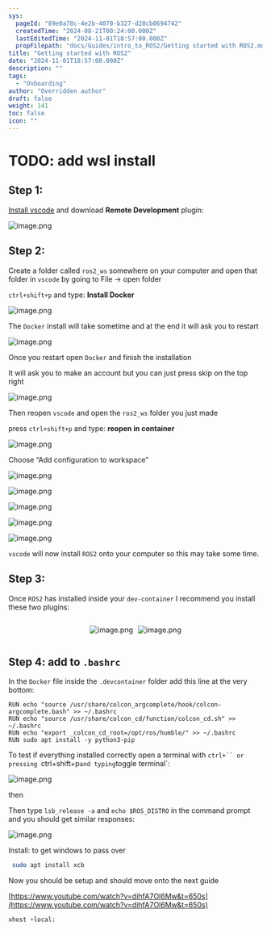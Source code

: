 ```yaml
---
sys:
  pageId: "89e0a78c-4e2b-4070-b327-d28cb0694742"
  createdTime: "2024-08-21T00:24:00.000Z"
  lastEditedTime: "2024-11-01T18:57:00.000Z"
  propFilepath: "docs/Guides/intro_to_ROS2/Getting started with ROS2.md"
title: "Getting started with ROS2"
date: "2024-11-01T18:57:00.000Z"
description: ""
tags:
  - "Onboarding"
author: "Overridden author"
draft: false
weight: 141
toc: false
icon: ""
---
```


# TODO: add wsl install

## Step 1:

[Install vscode](https://code.visualstudio.com/download) and download **Remote Development** plugin:

![image.png](https://prod-files-secure.s3.us-west-2.amazonaws.com/d518164a-d88e-44d1-a4ee-3adb3bd8bce0/efb52993-1881-4a40-b95e-6f020334f022/image.png?X-Amz-Algorithm=AWS4-HMAC-SHA256&X-Amz-Content-Sha256=UNSIGNED-PAYLOAD&X-Amz-Credential=ASIAZI2LB4665PLF3LM3%2F20250420%2Fus-west-2%2Fs3%2Faws4_request&X-Amz-Date=20250420T033046Z&X-Amz-Expires=3600&X-Amz-Security-Token=IQoJb3JpZ2luX2VjEBEaCXVzLXdlc3QtMiJHMEUCIQDPQXBvYFvKfuY%2BPSHISOTSBxo4VlLkFYvR9v%2Bc4WPOjgIgQK13damnBhHnF9%2BClPooC0EW27a7aSPhbU%2BVMjITYOgqiAQImv%2F%2F%2F%2F%2F%2F%2F%2F%2F%2FARAAGgw2Mzc0MjMxODM4MDUiDFFg6%2B5DwA1xdbIvaCrcA6xJhm4uw4%2FqgyE5nPORJS5TKWcz3YRGqYRfnlxK4GE0KGojE60d5wCKkC%2FngJwOEyimptKwmlBQ0PkeXCVUNRgwdqNgs4b7N7VilQ4LpMacmDvkgB2Zim6X89sQ8RHYOPMIa%2BV%2BgHc0eDtGUNFnM0F%2Ff2V%2BfmhLt4EKZvtzfbfCj6eEL%2BO7VbIQb1b8lZrmr76Ct1MUEZy8keq84AW5Ar6pACJzUekMpB9kqVDOtR3UCNLueHPgPLOl8S1e918jHLt9S90ae1jvR8f%2F8hJDcAokEHdYZb85kLNwadR9qrR8phO25GzjJnUiVsW9nDWA4e5F2%2F614pEDhXqtkkEX8V5ozfNCx6oU%2Bx80LtPDCbkIkOySL%2Blv1VerQ7RwoQwU3HpHObmoACTHF%2Fm60T%2FrkjMloINE4hbvrJCAmrOpLPpIaV339pOJveo6qJgWb7yh%2BkmZh9M73zYL3v6lhTOfeKM5m1tQM7bKbK4%2Bf2%2F0LIrZH9XduyVSA6vYYQbrXRGy%2Ft5BZpk2VtQQOIZuZxQwA5qLhhZs5Q04vUR2HwHRVr6cJzqvMzZPmSBYz8ZV1Bt62%2FWRTnVyTvqCMCX5EE6PCMAtQWri3p4wMPzwK8wCZotSMxecG02gcmSbzsoVMIuCkcAGOqUBwDbbDle2zg8htYDgOEAdOYSB5xo6vBwwzAAvgg5Nj7jljAg0KEipgOcRfVGQ0%2BWZHGgkZEf7JpKJeIu6bfskrRhtMS9CsB%2FBXD0%2FihN%2FUN1zJsGW8NTqYMp%2BWeGQ2ea4JpcYPOUeVLf%2BW%2BEKf6B3BNTi%2BxWNIOkpJCtf%2FqIAVoqf4z%2B39GnJiaYyB0YEETy79bpc85ax13VVGfndMwAUxqZ1Nq6A&X-Amz-Signature=3ee26be507172f7d0b0251f0d8f12568c0dc88858404078ae662a3d94117daf4&X-Amz-SignedHeaders=host&x-id=GetObject)

## Step 2:

Create a folder called `ros2_ws` somewhere on your computer and open that folder in `vscode` by going to File → open folder 

`ctrl+shift+p` and type: **Install Docker**

![image.png](https://prod-files-secure.s3.us-west-2.amazonaws.com/d518164a-d88e-44d1-a4ee-3adb3bd8bce0/2269dc0e-1cd5-47ff-bceb-c04ad9b2eab0/image.png?X-Amz-Algorithm=AWS4-HMAC-SHA256&X-Amz-Content-Sha256=UNSIGNED-PAYLOAD&X-Amz-Credential=ASIAZI2LB4665PLF3LM3%2F20250420%2Fus-west-2%2Fs3%2Faws4_request&X-Amz-Date=20250420T033046Z&X-Amz-Expires=3600&X-Amz-Security-Token=IQoJb3JpZ2luX2VjEBEaCXVzLXdlc3QtMiJHMEUCIQDPQXBvYFvKfuY%2BPSHISOTSBxo4VlLkFYvR9v%2Bc4WPOjgIgQK13damnBhHnF9%2BClPooC0EW27a7aSPhbU%2BVMjITYOgqiAQImv%2F%2F%2F%2F%2F%2F%2F%2F%2F%2FARAAGgw2Mzc0MjMxODM4MDUiDFFg6%2B5DwA1xdbIvaCrcA6xJhm4uw4%2FqgyE5nPORJS5TKWcz3YRGqYRfnlxK4GE0KGojE60d5wCKkC%2FngJwOEyimptKwmlBQ0PkeXCVUNRgwdqNgs4b7N7VilQ4LpMacmDvkgB2Zim6X89sQ8RHYOPMIa%2BV%2BgHc0eDtGUNFnM0F%2Ff2V%2BfmhLt4EKZvtzfbfCj6eEL%2BO7VbIQb1b8lZrmr76Ct1MUEZy8keq84AW5Ar6pACJzUekMpB9kqVDOtR3UCNLueHPgPLOl8S1e918jHLt9S90ae1jvR8f%2F8hJDcAokEHdYZb85kLNwadR9qrR8phO25GzjJnUiVsW9nDWA4e5F2%2F614pEDhXqtkkEX8V5ozfNCx6oU%2Bx80LtPDCbkIkOySL%2Blv1VerQ7RwoQwU3HpHObmoACTHF%2Fm60T%2FrkjMloINE4hbvrJCAmrOpLPpIaV339pOJveo6qJgWb7yh%2BkmZh9M73zYL3v6lhTOfeKM5m1tQM7bKbK4%2Bf2%2F0LIrZH9XduyVSA6vYYQbrXRGy%2Ft5BZpk2VtQQOIZuZxQwA5qLhhZs5Q04vUR2HwHRVr6cJzqvMzZPmSBYz8ZV1Bt62%2FWRTnVyTvqCMCX5EE6PCMAtQWri3p4wMPzwK8wCZotSMxecG02gcmSbzsoVMIuCkcAGOqUBwDbbDle2zg8htYDgOEAdOYSB5xo6vBwwzAAvgg5Nj7jljAg0KEipgOcRfVGQ0%2BWZHGgkZEf7JpKJeIu6bfskrRhtMS9CsB%2FBXD0%2FihN%2FUN1zJsGW8NTqYMp%2BWeGQ2ea4JpcYPOUeVLf%2BW%2BEKf6B3BNTi%2BxWNIOkpJCtf%2FqIAVoqf4z%2B39GnJiaYyB0YEETy79bpc85ax13VVGfndMwAUxqZ1Nq6A&X-Amz-Signature=d159ea7ca09a4b8f5a044ba6cb860ed15d90aee582cdbe23f0f25c6de147ad92&X-Amz-SignedHeaders=host&x-id=GetObject)

The `Docker` install will take sometime and at the end it will ask you to restart

![image.png](https://prod-files-secure.s3.us-west-2.amazonaws.com/d518164a-d88e-44d1-a4ee-3adb3bd8bce0/ed233f78-be33-4b1f-b89c-9c346c0e961e/image.png?X-Amz-Algorithm=AWS4-HMAC-SHA256&X-Amz-Content-Sha256=UNSIGNED-PAYLOAD&X-Amz-Credential=ASIAZI2LB4665PLF3LM3%2F20250420%2Fus-west-2%2Fs3%2Faws4_request&X-Amz-Date=20250420T033046Z&X-Amz-Expires=3600&X-Amz-Security-Token=IQoJb3JpZ2luX2VjEBEaCXVzLXdlc3QtMiJHMEUCIQDPQXBvYFvKfuY%2BPSHISOTSBxo4VlLkFYvR9v%2Bc4WPOjgIgQK13damnBhHnF9%2BClPooC0EW27a7aSPhbU%2BVMjITYOgqiAQImv%2F%2F%2F%2F%2F%2F%2F%2F%2F%2FARAAGgw2Mzc0MjMxODM4MDUiDFFg6%2B5DwA1xdbIvaCrcA6xJhm4uw4%2FqgyE5nPORJS5TKWcz3YRGqYRfnlxK4GE0KGojE60d5wCKkC%2FngJwOEyimptKwmlBQ0PkeXCVUNRgwdqNgs4b7N7VilQ4LpMacmDvkgB2Zim6X89sQ8RHYOPMIa%2BV%2BgHc0eDtGUNFnM0F%2Ff2V%2BfmhLt4EKZvtzfbfCj6eEL%2BO7VbIQb1b8lZrmr76Ct1MUEZy8keq84AW5Ar6pACJzUekMpB9kqVDOtR3UCNLueHPgPLOl8S1e918jHLt9S90ae1jvR8f%2F8hJDcAokEHdYZb85kLNwadR9qrR8phO25GzjJnUiVsW9nDWA4e5F2%2F614pEDhXqtkkEX8V5ozfNCx6oU%2Bx80LtPDCbkIkOySL%2Blv1VerQ7RwoQwU3HpHObmoACTHF%2Fm60T%2FrkjMloINE4hbvrJCAmrOpLPpIaV339pOJveo6qJgWb7yh%2BkmZh9M73zYL3v6lhTOfeKM5m1tQM7bKbK4%2Bf2%2F0LIrZH9XduyVSA6vYYQbrXRGy%2Ft5BZpk2VtQQOIZuZxQwA5qLhhZs5Q04vUR2HwHRVr6cJzqvMzZPmSBYz8ZV1Bt62%2FWRTnVyTvqCMCX5EE6PCMAtQWri3p4wMPzwK8wCZotSMxecG02gcmSbzsoVMIuCkcAGOqUBwDbbDle2zg8htYDgOEAdOYSB5xo6vBwwzAAvgg5Nj7jljAg0KEipgOcRfVGQ0%2BWZHGgkZEf7JpKJeIu6bfskrRhtMS9CsB%2FBXD0%2FihN%2FUN1zJsGW8NTqYMp%2BWeGQ2ea4JpcYPOUeVLf%2BW%2BEKf6B3BNTi%2BxWNIOkpJCtf%2FqIAVoqf4z%2B39GnJiaYyB0YEETy79bpc85ax13VVGfndMwAUxqZ1Nq6A&X-Amz-Signature=47c4569631d06b5566e10d06a04818679c9954555806faf3ba252e75cb80e3e4&X-Amz-SignedHeaders=host&x-id=GetObject)

Once you restart open `Docker` and finish the installation

It will ask you to make an account but you can just press skip on the top right

![image.png](https://prod-files-secure.s3.us-west-2.amazonaws.com/d518164a-d88e-44d1-a4ee-3adb3bd8bce0/21010ad9-1659-4fd9-9f59-9932a09b2a3d/image.png?X-Amz-Algorithm=AWS4-HMAC-SHA256&X-Amz-Content-Sha256=UNSIGNED-PAYLOAD&X-Amz-Credential=ASIAZI2LB4665PLF3LM3%2F20250420%2Fus-west-2%2Fs3%2Faws4_request&X-Amz-Date=20250420T033046Z&X-Amz-Expires=3600&X-Amz-Security-Token=IQoJb3JpZ2luX2VjEBEaCXVzLXdlc3QtMiJHMEUCIQDPQXBvYFvKfuY%2BPSHISOTSBxo4VlLkFYvR9v%2Bc4WPOjgIgQK13damnBhHnF9%2BClPooC0EW27a7aSPhbU%2BVMjITYOgqiAQImv%2F%2F%2F%2F%2F%2F%2F%2F%2F%2FARAAGgw2Mzc0MjMxODM4MDUiDFFg6%2B5DwA1xdbIvaCrcA6xJhm4uw4%2FqgyE5nPORJS5TKWcz3YRGqYRfnlxK4GE0KGojE60d5wCKkC%2FngJwOEyimptKwmlBQ0PkeXCVUNRgwdqNgs4b7N7VilQ4LpMacmDvkgB2Zim6X89sQ8RHYOPMIa%2BV%2BgHc0eDtGUNFnM0F%2Ff2V%2BfmhLt4EKZvtzfbfCj6eEL%2BO7VbIQb1b8lZrmr76Ct1MUEZy8keq84AW5Ar6pACJzUekMpB9kqVDOtR3UCNLueHPgPLOl8S1e918jHLt9S90ae1jvR8f%2F8hJDcAokEHdYZb85kLNwadR9qrR8phO25GzjJnUiVsW9nDWA4e5F2%2F614pEDhXqtkkEX8V5ozfNCx6oU%2Bx80LtPDCbkIkOySL%2Blv1VerQ7RwoQwU3HpHObmoACTHF%2Fm60T%2FrkjMloINE4hbvrJCAmrOpLPpIaV339pOJveo6qJgWb7yh%2BkmZh9M73zYL3v6lhTOfeKM5m1tQM7bKbK4%2Bf2%2F0LIrZH9XduyVSA6vYYQbrXRGy%2Ft5BZpk2VtQQOIZuZxQwA5qLhhZs5Q04vUR2HwHRVr6cJzqvMzZPmSBYz8ZV1Bt62%2FWRTnVyTvqCMCX5EE6PCMAtQWri3p4wMPzwK8wCZotSMxecG02gcmSbzsoVMIuCkcAGOqUBwDbbDle2zg8htYDgOEAdOYSB5xo6vBwwzAAvgg5Nj7jljAg0KEipgOcRfVGQ0%2BWZHGgkZEf7JpKJeIu6bfskrRhtMS9CsB%2FBXD0%2FihN%2FUN1zJsGW8NTqYMp%2BWeGQ2ea4JpcYPOUeVLf%2BW%2BEKf6B3BNTi%2BxWNIOkpJCtf%2FqIAVoqf4z%2B39GnJiaYyB0YEETy79bpc85ax13VVGfndMwAUxqZ1Nq6A&X-Amz-Signature=518cb13ef31d668a1f18c85febc32f20de9c1f4ef70fcd0e1d96330bb7bd7b3a&X-Amz-SignedHeaders=host&x-id=GetObject)

Then reopen `vscode` and open the `ros2_ws` folder you just made

press `ctrl+shift+p` and type: **reopen in container**

![image.png](https://prod-files-secure.s3.us-west-2.amazonaws.com/d518164a-d88e-44d1-a4ee-3adb3bd8bce0/4e93b8c2-41ad-488c-8095-c74205196118/image.png?X-Amz-Algorithm=AWS4-HMAC-SHA256&X-Amz-Content-Sha256=UNSIGNED-PAYLOAD&X-Amz-Credential=ASIAZI2LB4665PLF3LM3%2F20250420%2Fus-west-2%2Fs3%2Faws4_request&X-Amz-Date=20250420T033046Z&X-Amz-Expires=3600&X-Amz-Security-Token=IQoJb3JpZ2luX2VjEBEaCXVzLXdlc3QtMiJHMEUCIQDPQXBvYFvKfuY%2BPSHISOTSBxo4VlLkFYvR9v%2Bc4WPOjgIgQK13damnBhHnF9%2BClPooC0EW27a7aSPhbU%2BVMjITYOgqiAQImv%2F%2F%2F%2F%2F%2F%2F%2F%2F%2FARAAGgw2Mzc0MjMxODM4MDUiDFFg6%2B5DwA1xdbIvaCrcA6xJhm4uw4%2FqgyE5nPORJS5TKWcz3YRGqYRfnlxK4GE0KGojE60d5wCKkC%2FngJwOEyimptKwmlBQ0PkeXCVUNRgwdqNgs4b7N7VilQ4LpMacmDvkgB2Zim6X89sQ8RHYOPMIa%2BV%2BgHc0eDtGUNFnM0F%2Ff2V%2BfmhLt4EKZvtzfbfCj6eEL%2BO7VbIQb1b8lZrmr76Ct1MUEZy8keq84AW5Ar6pACJzUekMpB9kqVDOtR3UCNLueHPgPLOl8S1e918jHLt9S90ae1jvR8f%2F8hJDcAokEHdYZb85kLNwadR9qrR8phO25GzjJnUiVsW9nDWA4e5F2%2F614pEDhXqtkkEX8V5ozfNCx6oU%2Bx80LtPDCbkIkOySL%2Blv1VerQ7RwoQwU3HpHObmoACTHF%2Fm60T%2FrkjMloINE4hbvrJCAmrOpLPpIaV339pOJveo6qJgWb7yh%2BkmZh9M73zYL3v6lhTOfeKM5m1tQM7bKbK4%2Bf2%2F0LIrZH9XduyVSA6vYYQbrXRGy%2Ft5BZpk2VtQQOIZuZxQwA5qLhhZs5Q04vUR2HwHRVr6cJzqvMzZPmSBYz8ZV1Bt62%2FWRTnVyTvqCMCX5EE6PCMAtQWri3p4wMPzwK8wCZotSMxecG02gcmSbzsoVMIuCkcAGOqUBwDbbDle2zg8htYDgOEAdOYSB5xo6vBwwzAAvgg5Nj7jljAg0KEipgOcRfVGQ0%2BWZHGgkZEf7JpKJeIu6bfskrRhtMS9CsB%2FBXD0%2FihN%2FUN1zJsGW8NTqYMp%2BWeGQ2ea4JpcYPOUeVLf%2BW%2BEKf6B3BNTi%2BxWNIOkpJCtf%2FqIAVoqf4z%2B39GnJiaYyB0YEETy79bpc85ax13VVGfndMwAUxqZ1Nq6A&X-Amz-Signature=e183a0ffe8e6190ceaa744e6a8b0d785d084405cd4f43f161a986218669ddb49&X-Amz-SignedHeaders=host&x-id=GetObject)

Choose “Add configuration to workspace”

![image.png](https://prod-files-secure.s3.us-west-2.amazonaws.com/d518164a-d88e-44d1-a4ee-3adb3bd8bce0/9560b282-5060-4989-ba37-97e7b2c22476/image.png?X-Amz-Algorithm=AWS4-HMAC-SHA256&X-Amz-Content-Sha256=UNSIGNED-PAYLOAD&X-Amz-Credential=ASIAZI2LB4665PLF3LM3%2F20250420%2Fus-west-2%2Fs3%2Faws4_request&X-Amz-Date=20250420T033046Z&X-Amz-Expires=3600&X-Amz-Security-Token=IQoJb3JpZ2luX2VjEBEaCXVzLXdlc3QtMiJHMEUCIQDPQXBvYFvKfuY%2BPSHISOTSBxo4VlLkFYvR9v%2Bc4WPOjgIgQK13damnBhHnF9%2BClPooC0EW27a7aSPhbU%2BVMjITYOgqiAQImv%2F%2F%2F%2F%2F%2F%2F%2F%2F%2FARAAGgw2Mzc0MjMxODM4MDUiDFFg6%2B5DwA1xdbIvaCrcA6xJhm4uw4%2FqgyE5nPORJS5TKWcz3YRGqYRfnlxK4GE0KGojE60d5wCKkC%2FngJwOEyimptKwmlBQ0PkeXCVUNRgwdqNgs4b7N7VilQ4LpMacmDvkgB2Zim6X89sQ8RHYOPMIa%2BV%2BgHc0eDtGUNFnM0F%2Ff2V%2BfmhLt4EKZvtzfbfCj6eEL%2BO7VbIQb1b8lZrmr76Ct1MUEZy8keq84AW5Ar6pACJzUekMpB9kqVDOtR3UCNLueHPgPLOl8S1e918jHLt9S90ae1jvR8f%2F8hJDcAokEHdYZb85kLNwadR9qrR8phO25GzjJnUiVsW9nDWA4e5F2%2F614pEDhXqtkkEX8V5ozfNCx6oU%2Bx80LtPDCbkIkOySL%2Blv1VerQ7RwoQwU3HpHObmoACTHF%2Fm60T%2FrkjMloINE4hbvrJCAmrOpLPpIaV339pOJveo6qJgWb7yh%2BkmZh9M73zYL3v6lhTOfeKM5m1tQM7bKbK4%2Bf2%2F0LIrZH9XduyVSA6vYYQbrXRGy%2Ft5BZpk2VtQQOIZuZxQwA5qLhhZs5Q04vUR2HwHRVr6cJzqvMzZPmSBYz8ZV1Bt62%2FWRTnVyTvqCMCX5EE6PCMAtQWri3p4wMPzwK8wCZotSMxecG02gcmSbzsoVMIuCkcAGOqUBwDbbDle2zg8htYDgOEAdOYSB5xo6vBwwzAAvgg5Nj7jljAg0KEipgOcRfVGQ0%2BWZHGgkZEf7JpKJeIu6bfskrRhtMS9CsB%2FBXD0%2FihN%2FUN1zJsGW8NTqYMp%2BWeGQ2ea4JpcYPOUeVLf%2BW%2BEKf6B3BNTi%2BxWNIOkpJCtf%2FqIAVoqf4z%2B39GnJiaYyB0YEETy79bpc85ax13VVGfndMwAUxqZ1Nq6A&X-Amz-Signature=6da7a578296df66108cba32b84cba39e3d2405890585a52d6ecddc49d922a304&X-Amz-SignedHeaders=host&x-id=GetObject)

![image.png](https://prod-files-secure.s3.us-west-2.amazonaws.com/d518164a-d88e-44d1-a4ee-3adb3bd8bce0/2ee63f81-886b-48e8-a553-dc6e5eac99e4/image.png?X-Amz-Algorithm=AWS4-HMAC-SHA256&X-Amz-Content-Sha256=UNSIGNED-PAYLOAD&X-Amz-Credential=ASIAZI2LB4665PLF3LM3%2F20250420%2Fus-west-2%2Fs3%2Faws4_request&X-Amz-Date=20250420T033046Z&X-Amz-Expires=3600&X-Amz-Security-Token=IQoJb3JpZ2luX2VjEBEaCXVzLXdlc3QtMiJHMEUCIQDPQXBvYFvKfuY%2BPSHISOTSBxo4VlLkFYvR9v%2Bc4WPOjgIgQK13damnBhHnF9%2BClPooC0EW27a7aSPhbU%2BVMjITYOgqiAQImv%2F%2F%2F%2F%2F%2F%2F%2F%2F%2FARAAGgw2Mzc0MjMxODM4MDUiDFFg6%2B5DwA1xdbIvaCrcA6xJhm4uw4%2FqgyE5nPORJS5TKWcz3YRGqYRfnlxK4GE0KGojE60d5wCKkC%2FngJwOEyimptKwmlBQ0PkeXCVUNRgwdqNgs4b7N7VilQ4LpMacmDvkgB2Zim6X89sQ8RHYOPMIa%2BV%2BgHc0eDtGUNFnM0F%2Ff2V%2BfmhLt4EKZvtzfbfCj6eEL%2BO7VbIQb1b8lZrmr76Ct1MUEZy8keq84AW5Ar6pACJzUekMpB9kqVDOtR3UCNLueHPgPLOl8S1e918jHLt9S90ae1jvR8f%2F8hJDcAokEHdYZb85kLNwadR9qrR8phO25GzjJnUiVsW9nDWA4e5F2%2F614pEDhXqtkkEX8V5ozfNCx6oU%2Bx80LtPDCbkIkOySL%2Blv1VerQ7RwoQwU3HpHObmoACTHF%2Fm60T%2FrkjMloINE4hbvrJCAmrOpLPpIaV339pOJveo6qJgWb7yh%2BkmZh9M73zYL3v6lhTOfeKM5m1tQM7bKbK4%2Bf2%2F0LIrZH9XduyVSA6vYYQbrXRGy%2Ft5BZpk2VtQQOIZuZxQwA5qLhhZs5Q04vUR2HwHRVr6cJzqvMzZPmSBYz8ZV1Bt62%2FWRTnVyTvqCMCX5EE6PCMAtQWri3p4wMPzwK8wCZotSMxecG02gcmSbzsoVMIuCkcAGOqUBwDbbDle2zg8htYDgOEAdOYSB5xo6vBwwzAAvgg5Nj7jljAg0KEipgOcRfVGQ0%2BWZHGgkZEf7JpKJeIu6bfskrRhtMS9CsB%2FBXD0%2FihN%2FUN1zJsGW8NTqYMp%2BWeGQ2ea4JpcYPOUeVLf%2BW%2BEKf6B3BNTi%2BxWNIOkpJCtf%2FqIAVoqf4z%2B39GnJiaYyB0YEETy79bpc85ax13VVGfndMwAUxqZ1Nq6A&X-Amz-Signature=1c97d8a89998803c592bcb53115cde88b113d7024291e072dbf204f8a75407ee&X-Amz-SignedHeaders=host&x-id=GetObject)

![image.png](https://prod-files-secure.s3.us-west-2.amazonaws.com/d518164a-d88e-44d1-a4ee-3adb3bd8bce0/ae1580b2-b048-407e-aed9-b584224a7a04/image.png?X-Amz-Algorithm=AWS4-HMAC-SHA256&X-Amz-Content-Sha256=UNSIGNED-PAYLOAD&X-Amz-Credential=ASIAZI2LB4665PLF3LM3%2F20250420%2Fus-west-2%2Fs3%2Faws4_request&X-Amz-Date=20250420T033046Z&X-Amz-Expires=3600&X-Amz-Security-Token=IQoJb3JpZ2luX2VjEBEaCXVzLXdlc3QtMiJHMEUCIQDPQXBvYFvKfuY%2BPSHISOTSBxo4VlLkFYvR9v%2Bc4WPOjgIgQK13damnBhHnF9%2BClPooC0EW27a7aSPhbU%2BVMjITYOgqiAQImv%2F%2F%2F%2F%2F%2F%2F%2F%2F%2FARAAGgw2Mzc0MjMxODM4MDUiDFFg6%2B5DwA1xdbIvaCrcA6xJhm4uw4%2FqgyE5nPORJS5TKWcz3YRGqYRfnlxK4GE0KGojE60d5wCKkC%2FngJwOEyimptKwmlBQ0PkeXCVUNRgwdqNgs4b7N7VilQ4LpMacmDvkgB2Zim6X89sQ8RHYOPMIa%2BV%2BgHc0eDtGUNFnM0F%2Ff2V%2BfmhLt4EKZvtzfbfCj6eEL%2BO7VbIQb1b8lZrmr76Ct1MUEZy8keq84AW5Ar6pACJzUekMpB9kqVDOtR3UCNLueHPgPLOl8S1e918jHLt9S90ae1jvR8f%2F8hJDcAokEHdYZb85kLNwadR9qrR8phO25GzjJnUiVsW9nDWA4e5F2%2F614pEDhXqtkkEX8V5ozfNCx6oU%2Bx80LtPDCbkIkOySL%2Blv1VerQ7RwoQwU3HpHObmoACTHF%2Fm60T%2FrkjMloINE4hbvrJCAmrOpLPpIaV339pOJveo6qJgWb7yh%2BkmZh9M73zYL3v6lhTOfeKM5m1tQM7bKbK4%2Bf2%2F0LIrZH9XduyVSA6vYYQbrXRGy%2Ft5BZpk2VtQQOIZuZxQwA5qLhhZs5Q04vUR2HwHRVr6cJzqvMzZPmSBYz8ZV1Bt62%2FWRTnVyTvqCMCX5EE6PCMAtQWri3p4wMPzwK8wCZotSMxecG02gcmSbzsoVMIuCkcAGOqUBwDbbDle2zg8htYDgOEAdOYSB5xo6vBwwzAAvgg5Nj7jljAg0KEipgOcRfVGQ0%2BWZHGgkZEf7JpKJeIu6bfskrRhtMS9CsB%2FBXD0%2FihN%2FUN1zJsGW8NTqYMp%2BWeGQ2ea4JpcYPOUeVLf%2BW%2BEKf6B3BNTi%2BxWNIOkpJCtf%2FqIAVoqf4z%2B39GnJiaYyB0YEETy79bpc85ax13VVGfndMwAUxqZ1Nq6A&X-Amz-Signature=eb1c03267cb79bda4e97689b9a5e55b84f6a006628d9c43e6cb7636db5e1c723&X-Amz-SignedHeaders=host&x-id=GetObject)

![image.png](https://prod-files-secure.s3.us-west-2.amazonaws.com/d518164a-d88e-44d1-a4ee-3adb3bd8bce0/53255b28-f75e-430f-b9e3-c0ac8577e42b/image.png?X-Amz-Algorithm=AWS4-HMAC-SHA256&X-Amz-Content-Sha256=UNSIGNED-PAYLOAD&X-Amz-Credential=ASIAZI2LB4665PLF3LM3%2F20250420%2Fus-west-2%2Fs3%2Faws4_request&X-Amz-Date=20250420T033046Z&X-Amz-Expires=3600&X-Amz-Security-Token=IQoJb3JpZ2luX2VjEBEaCXVzLXdlc3QtMiJHMEUCIQDPQXBvYFvKfuY%2BPSHISOTSBxo4VlLkFYvR9v%2Bc4WPOjgIgQK13damnBhHnF9%2BClPooC0EW27a7aSPhbU%2BVMjITYOgqiAQImv%2F%2F%2F%2F%2F%2F%2F%2F%2F%2FARAAGgw2Mzc0MjMxODM4MDUiDFFg6%2B5DwA1xdbIvaCrcA6xJhm4uw4%2FqgyE5nPORJS5TKWcz3YRGqYRfnlxK4GE0KGojE60d5wCKkC%2FngJwOEyimptKwmlBQ0PkeXCVUNRgwdqNgs4b7N7VilQ4LpMacmDvkgB2Zim6X89sQ8RHYOPMIa%2BV%2BgHc0eDtGUNFnM0F%2Ff2V%2BfmhLt4EKZvtzfbfCj6eEL%2BO7VbIQb1b8lZrmr76Ct1MUEZy8keq84AW5Ar6pACJzUekMpB9kqVDOtR3UCNLueHPgPLOl8S1e918jHLt9S90ae1jvR8f%2F8hJDcAokEHdYZb85kLNwadR9qrR8phO25GzjJnUiVsW9nDWA4e5F2%2F614pEDhXqtkkEX8V5ozfNCx6oU%2Bx80LtPDCbkIkOySL%2Blv1VerQ7RwoQwU3HpHObmoACTHF%2Fm60T%2FrkjMloINE4hbvrJCAmrOpLPpIaV339pOJveo6qJgWb7yh%2BkmZh9M73zYL3v6lhTOfeKM5m1tQM7bKbK4%2Bf2%2F0LIrZH9XduyVSA6vYYQbrXRGy%2Ft5BZpk2VtQQOIZuZxQwA5qLhhZs5Q04vUR2HwHRVr6cJzqvMzZPmSBYz8ZV1Bt62%2FWRTnVyTvqCMCX5EE6PCMAtQWri3p4wMPzwK8wCZotSMxecG02gcmSbzsoVMIuCkcAGOqUBwDbbDle2zg8htYDgOEAdOYSB5xo6vBwwzAAvgg5Nj7jljAg0KEipgOcRfVGQ0%2BWZHGgkZEf7JpKJeIu6bfskrRhtMS9CsB%2FBXD0%2FihN%2FUN1zJsGW8NTqYMp%2BWeGQ2ea4JpcYPOUeVLf%2BW%2BEKf6B3BNTi%2BxWNIOkpJCtf%2FqIAVoqf4z%2B39GnJiaYyB0YEETy79bpc85ax13VVGfndMwAUxqZ1Nq6A&X-Amz-Signature=51e1df4acb0dd1728a947ff801aa296d9a394233f850bae7fb53fa94b77b31c3&X-Amz-SignedHeaders=host&x-id=GetObject)

![image.png](https://prod-files-secure.s3.us-west-2.amazonaws.com/d518164a-d88e-44d1-a4ee-3adb3bd8bce0/7c562767-5af9-4ffb-97d1-327bcdf4ee00/image.png?X-Amz-Algorithm=AWS4-HMAC-SHA256&X-Amz-Content-Sha256=UNSIGNED-PAYLOAD&X-Amz-Credential=ASIAZI2LB4665PLF3LM3%2F20250420%2Fus-west-2%2Fs3%2Faws4_request&X-Amz-Date=20250420T033046Z&X-Amz-Expires=3600&X-Amz-Security-Token=IQoJb3JpZ2luX2VjEBEaCXVzLXdlc3QtMiJHMEUCIQDPQXBvYFvKfuY%2BPSHISOTSBxo4VlLkFYvR9v%2Bc4WPOjgIgQK13damnBhHnF9%2BClPooC0EW27a7aSPhbU%2BVMjITYOgqiAQImv%2F%2F%2F%2F%2F%2F%2F%2F%2F%2FARAAGgw2Mzc0MjMxODM4MDUiDFFg6%2B5DwA1xdbIvaCrcA6xJhm4uw4%2FqgyE5nPORJS5TKWcz3YRGqYRfnlxK4GE0KGojE60d5wCKkC%2FngJwOEyimptKwmlBQ0PkeXCVUNRgwdqNgs4b7N7VilQ4LpMacmDvkgB2Zim6X89sQ8RHYOPMIa%2BV%2BgHc0eDtGUNFnM0F%2Ff2V%2BfmhLt4EKZvtzfbfCj6eEL%2BO7VbIQb1b8lZrmr76Ct1MUEZy8keq84AW5Ar6pACJzUekMpB9kqVDOtR3UCNLueHPgPLOl8S1e918jHLt9S90ae1jvR8f%2F8hJDcAokEHdYZb85kLNwadR9qrR8phO25GzjJnUiVsW9nDWA4e5F2%2F614pEDhXqtkkEX8V5ozfNCx6oU%2Bx80LtPDCbkIkOySL%2Blv1VerQ7RwoQwU3HpHObmoACTHF%2Fm60T%2FrkjMloINE4hbvrJCAmrOpLPpIaV339pOJveo6qJgWb7yh%2BkmZh9M73zYL3v6lhTOfeKM5m1tQM7bKbK4%2Bf2%2F0LIrZH9XduyVSA6vYYQbrXRGy%2Ft5BZpk2VtQQOIZuZxQwA5qLhhZs5Q04vUR2HwHRVr6cJzqvMzZPmSBYz8ZV1Bt62%2FWRTnVyTvqCMCX5EE6PCMAtQWri3p4wMPzwK8wCZotSMxecG02gcmSbzsoVMIuCkcAGOqUBwDbbDle2zg8htYDgOEAdOYSB5xo6vBwwzAAvgg5Nj7jljAg0KEipgOcRfVGQ0%2BWZHGgkZEf7JpKJeIu6bfskrRhtMS9CsB%2FBXD0%2FihN%2FUN1zJsGW8NTqYMp%2BWeGQ2ea4JpcYPOUeVLf%2BW%2BEKf6B3BNTi%2BxWNIOkpJCtf%2FqIAVoqf4z%2B39GnJiaYyB0YEETy79bpc85ax13VVGfndMwAUxqZ1Nq6A&X-Amz-Signature=2b41c455553f5d2f2bcfc499efb4537740f9b4bece3d476dc3863de9699d7342&X-Amz-SignedHeaders=host&x-id=GetObject)

`vscode` will now install `ROS2` onto your computer so this may take some time.

## Step 3:

Once `ROS2` has installed inside your `dev-container` I recommend you install these two plugins:

<div style="display: flex;flex-direction: row; column-gap:10px; max-width: 630px;justify-content: center;">
<div>

![image.png](https://prod-files-secure.s3.us-west-2.amazonaws.com/d518164a-d88e-44d1-a4ee-3adb3bd8bce0/3fc3d550-5a54-4ba1-ba6b-faa01cdb7369/image.png?X-Amz-Algorithm=AWS4-HMAC-SHA256&X-Amz-Content-Sha256=UNSIGNED-PAYLOAD&X-Amz-Credential=ASIAZI2LB466QKTA457M%2F20250420%2Fus-west-2%2Fs3%2Faws4_request&X-Amz-Date=20250420T033049Z&X-Amz-Expires=3600&X-Amz-Security-Token=IQoJb3JpZ2luX2VjEBEaCXVzLXdlc3QtMiJHMEUCIQD3UNQ2o6jQSeMJIsQ8qMNcH%2Brkb2l57iUyB%2FCFj3zpUQIgQ1xMBHs8qawKokRQyIwv0Jj3Y2KhtPhdha9fXo3eAw0qiAQImv%2F%2F%2F%2F%2F%2F%2F%2F%2F%2FARAAGgw2Mzc0MjMxODM4MDUiDLH1B4PWKrmTNT8oiyrcA8Ym5jm328ez%2BbogL%2FdDPUCBQE9lkOE5Vn%2BjRtzgQcuW9SiZyvNuvdOLCHqTf7D%2BeAjLqjqFnHYbb8Fv4XRj4Lqk5HWdD8GJAQ56gQFiryYIweSWgdSyCUaXWTGr2wZAAB0n6I8mkh9lroH1CoaXEeh6jL%2BZxduYNYeEk7JMLmsIwT%2BgG1F5auLuOUI3%2FQMNWYsxGp2sKRrLxVMdYKFNv4276OJm5azGefn4xYQtboGlqEycpazwQoIdsaN4mN%2B7LZntuQWqUSQrWl4cKc4hw2qFbjjoLod8w95GZBJaMg3y4rEzsX40BVyaYXUB%2Br6SG0Cj9QsETbYSNutERMsASvRkOppXgNpzg3hYNF9LLGjQzykePP69n3ZoIGnf4G61C2qDVfmrkmguemNvq1Tz1rxUGRZXtjMpZUSddFtcRdAol2JkVPkKspxK3CXjp5CFfvTyMAdE4txF%2FskPtqL2t7295VuwUKuKshbeT1K%2B1rmIND73mOcGOuwCn8NdTVfjTtB2upFOIxjrj%2B2gHcKYM%2BOHQHQZFtX%2BlhYFvPoZYlIkDoXoYuJ8zSgbuShDxQuHxtkqvnYLBpwFJoymGPEvIyGkd%2Buw1vDqdP1tNuhPeL%2F4Oc65PalMo2iIv2WiMO%2BBkcAGOqUBR2CaXrRdpphEmSDDuKrH0hz46Sq2yXA4hRPDkLp%2FS%2FkL%2F5IRLG8IbGqPFkeY%2F%2Fmx%2FWmFR4AGtVaA1Ch%2FKhAVWCTUh1NQSG4FyS3sV3A81ynjONhFRHuA0H7g6sLCR7soWE5K8P1kgvFKhmoA8NpLRX09r5OokOIBwv4DWcrrtqUsBWHjlWG0Ghep7Nt6ETw32nEwzVhQQMdIL9FRxaCS35sFSrsy&X-Amz-Signature=efe9bf2761be5385a30afaa6b68f1dce1c16b20cd04509e6935342ff17d349c5&X-Amz-SignedHeaders=host&x-id=GetObject)

</div>
<div>

![image.png](https://prod-files-secure.s3.us-west-2.amazonaws.com/d518164a-d88e-44d1-a4ee-3adb3bd8bce0/d994cc66-13c2-4093-a5a3-f84cf4601a82/image.png?X-Amz-Algorithm=AWS4-HMAC-SHA256&X-Amz-Content-Sha256=UNSIGNED-PAYLOAD&X-Amz-Credential=ASIAZI2LB46675YZVPYJ%2F20250420%2Fus-west-2%2Fs3%2Faws4_request&X-Amz-Date=20250420T033052Z&X-Amz-Expires=3600&X-Amz-Security-Token=IQoJb3JpZ2luX2VjEBEaCXVzLXdlc3QtMiJIMEYCIQC%2FpKHVPPxBOQ9V50PnrMDtAn%2B3rmR3ihE4T5dYFEMM3gIhAOQuCNFrh97%2FUShfR8cFtlQy2sTsMB53xkQVXlzomIBBKogECJr%2F%2F%2F%2F%2F%2F%2F%2F%2F%2FwEQABoMNjM3NDIzMTgzODA1IgxhYZ9QxrYO3vZj22Mq3AM0rKb1fpZCOscgBNBHwCi7Htj2ACgtsNqw9gGaRX6cYy43cCUvS3FS2lDEv5%2B3dC0XK35tSguxNf326P%2Blbx%2F2nGH03WwJYBQ1v4EUlbdxmRn1gLSCJWKrdWJI5Br2G8rE%2B7DoVaeQGBGyx%2FCUh7hVKoDzr8vzjI1UEbS5o5efWcMMEK1deeXAXETPBtBTDWp9Ud1YZaEwNQu67IPgAmslxtZvus%2FPis19Ze7nhkYdPFFV0fips9lNhP1X9IonobFqnFEkiIOWFFm1yNzBJ28UwFfl1jo8EuRbKGIEjC9Q5CWhNCEc2rZpvyRzLheiWBjRmqteT7FpQZQeLNT5C3khD8uI4rbwDLi5x1Wv2Lq1ZK9Pogl4xto8yX5WR3x3qGCteolZC31F90n8QZLwI8TkYBCpkEvHPPTqOjStotI%2FiYF2wkKdzMxye8S5%2B5UgO5K4%2B7U65wQLjDovq2LN1JSchMB4SyO%2FoT0z%2BYCWHSrFSxg1nkIobch2MPXSpnmHFR3AxaI8fg9OfV2vqxtc%2Bxjh4Eb5f3%2BIkCR7jWAafnZRcc%2FiXLtDxmPRTmQlC0navdCwm78%2FwQlT%2BwtdwkldF8nnxyVLztJvJq2RVP7%2Blyai8Dakb8ho6Ac6aC27BTD7gZHABjqkASfoUyyaUL%2B%2BrRDsC3f%2BBD7c9VXejRDxOfRsIe1f3QNjPeUcDH156SGhqPcEx3jIdCmgvqBvuhlWKGDD377TPbWFzpcYTlxa55U8E2%2FGTPPC9J9OrqvjShuahTNgMkAEs9ysvG6BFKOxM8XRIvaj9E9mRKgH6AEP9hXZRHjAuIerB%2FFbJfNqVTa4IfbohRDlVSXTwjmf6%2FUQeZ6quU3IC2dSw1sR&X-Amz-Signature=856a55996a8b0255de16f11caa2856075920ee4654fdaf59157fc2b271b72c86&X-Amz-SignedHeaders=host&x-id=GetObject)

</div>
</div>

## Step 4: add to `.bashrc`

In the `Docker` file inside the `.devcontainer` folder add this line at the very bottom: 

```docker
RUN echo "source /usr/share/colcon_argcomplete/hook/colcon-argcomplete.bash" >> ~/.bashrc
RUN echo "source /usr/share/colcon_cd/function/colcon_cd.sh" >> ~/.bashrc
RUN echo "export _colcon_cd_root=/opt/ros/humble/" >> ~/.bashrc
RUN sudo apt install -y python3-pip 
```

To test if everything installed correctly open a terminal with `ctrl+`` or pressing `ctrl+shift+p` and typing `toggle terminal`:

![image.png](https://prod-files-secure.s3.us-west-2.amazonaws.com/d518164a-d88e-44d1-a4ee-3adb3bd8bce0/6a4943d8-b04e-4c02-9a58-775f3384d1a5/image.png?X-Amz-Algorithm=AWS4-HMAC-SHA256&X-Amz-Content-Sha256=UNSIGNED-PAYLOAD&X-Amz-Credential=ASIAZI2LB4665PLF3LM3%2F20250420%2Fus-west-2%2Fs3%2Faws4_request&X-Amz-Date=20250420T033046Z&X-Amz-Expires=3600&X-Amz-Security-Token=IQoJb3JpZ2luX2VjEBEaCXVzLXdlc3QtMiJHMEUCIQDPQXBvYFvKfuY%2BPSHISOTSBxo4VlLkFYvR9v%2Bc4WPOjgIgQK13damnBhHnF9%2BClPooC0EW27a7aSPhbU%2BVMjITYOgqiAQImv%2F%2F%2F%2F%2F%2F%2F%2F%2F%2FARAAGgw2Mzc0MjMxODM4MDUiDFFg6%2B5DwA1xdbIvaCrcA6xJhm4uw4%2FqgyE5nPORJS5TKWcz3YRGqYRfnlxK4GE0KGojE60d5wCKkC%2FngJwOEyimptKwmlBQ0PkeXCVUNRgwdqNgs4b7N7VilQ4LpMacmDvkgB2Zim6X89sQ8RHYOPMIa%2BV%2BgHc0eDtGUNFnM0F%2Ff2V%2BfmhLt4EKZvtzfbfCj6eEL%2BO7VbIQb1b8lZrmr76Ct1MUEZy8keq84AW5Ar6pACJzUekMpB9kqVDOtR3UCNLueHPgPLOl8S1e918jHLt9S90ae1jvR8f%2F8hJDcAokEHdYZb85kLNwadR9qrR8phO25GzjJnUiVsW9nDWA4e5F2%2F614pEDhXqtkkEX8V5ozfNCx6oU%2Bx80LtPDCbkIkOySL%2Blv1VerQ7RwoQwU3HpHObmoACTHF%2Fm60T%2FrkjMloINE4hbvrJCAmrOpLPpIaV339pOJveo6qJgWb7yh%2BkmZh9M73zYL3v6lhTOfeKM5m1tQM7bKbK4%2Bf2%2F0LIrZH9XduyVSA6vYYQbrXRGy%2Ft5BZpk2VtQQOIZuZxQwA5qLhhZs5Q04vUR2HwHRVr6cJzqvMzZPmSBYz8ZV1Bt62%2FWRTnVyTvqCMCX5EE6PCMAtQWri3p4wMPzwK8wCZotSMxecG02gcmSbzsoVMIuCkcAGOqUBwDbbDle2zg8htYDgOEAdOYSB5xo6vBwwzAAvgg5Nj7jljAg0KEipgOcRfVGQ0%2BWZHGgkZEf7JpKJeIu6bfskrRhtMS9CsB%2FBXD0%2FihN%2FUN1zJsGW8NTqYMp%2BWeGQ2ea4JpcYPOUeVLf%2BW%2BEKf6B3BNTi%2BxWNIOkpJCtf%2FqIAVoqf4z%2B39GnJiaYyB0YEETy79bpc85ax13VVGfndMwAUxqZ1Nq6A&X-Amz-Signature=1ff3065945969481796545af4cf7d6e5ce9b7e111abbce9f4700a8c929f55d38&X-Amz-SignedHeaders=host&x-id=GetObject)

then 

Then type `lsb_release -a` and `echo $ROS_DISTRO` in the command prompt and you should get similar responses:

![image.png](https://prod-files-secure.s3.us-west-2.amazonaws.com/d518164a-d88e-44d1-a4ee-3adb3bd8bce0/3e635dec-a805-4e85-8b9e-d000e5b71a4e/image.png?X-Amz-Algorithm=AWS4-HMAC-SHA256&X-Amz-Content-Sha256=UNSIGNED-PAYLOAD&X-Amz-Credential=ASIAZI2LB4665PLF3LM3%2F20250420%2Fus-west-2%2Fs3%2Faws4_request&X-Amz-Date=20250420T033046Z&X-Amz-Expires=3600&X-Amz-Security-Token=IQoJb3JpZ2luX2VjEBEaCXVzLXdlc3QtMiJHMEUCIQDPQXBvYFvKfuY%2BPSHISOTSBxo4VlLkFYvR9v%2Bc4WPOjgIgQK13damnBhHnF9%2BClPooC0EW27a7aSPhbU%2BVMjITYOgqiAQImv%2F%2F%2F%2F%2F%2F%2F%2F%2F%2FARAAGgw2Mzc0MjMxODM4MDUiDFFg6%2B5DwA1xdbIvaCrcA6xJhm4uw4%2FqgyE5nPORJS5TKWcz3YRGqYRfnlxK4GE0KGojE60d5wCKkC%2FngJwOEyimptKwmlBQ0PkeXCVUNRgwdqNgs4b7N7VilQ4LpMacmDvkgB2Zim6X89sQ8RHYOPMIa%2BV%2BgHc0eDtGUNFnM0F%2Ff2V%2BfmhLt4EKZvtzfbfCj6eEL%2BO7VbIQb1b8lZrmr76Ct1MUEZy8keq84AW5Ar6pACJzUekMpB9kqVDOtR3UCNLueHPgPLOl8S1e918jHLt9S90ae1jvR8f%2F8hJDcAokEHdYZb85kLNwadR9qrR8phO25GzjJnUiVsW9nDWA4e5F2%2F614pEDhXqtkkEX8V5ozfNCx6oU%2Bx80LtPDCbkIkOySL%2Blv1VerQ7RwoQwU3HpHObmoACTHF%2Fm60T%2FrkjMloINE4hbvrJCAmrOpLPpIaV339pOJveo6qJgWb7yh%2BkmZh9M73zYL3v6lhTOfeKM5m1tQM7bKbK4%2Bf2%2F0LIrZH9XduyVSA6vYYQbrXRGy%2Ft5BZpk2VtQQOIZuZxQwA5qLhhZs5Q04vUR2HwHRVr6cJzqvMzZPmSBYz8ZV1Bt62%2FWRTnVyTvqCMCX5EE6PCMAtQWri3p4wMPzwK8wCZotSMxecG02gcmSbzsoVMIuCkcAGOqUBwDbbDle2zg8htYDgOEAdOYSB5xo6vBwwzAAvgg5Nj7jljAg0KEipgOcRfVGQ0%2BWZHGgkZEf7JpKJeIu6bfskrRhtMS9CsB%2FBXD0%2FihN%2FUN1zJsGW8NTqYMp%2BWeGQ2ea4JpcYPOUeVLf%2BW%2BEKf6B3BNTi%2BxWNIOkpJCtf%2FqIAVoqf4z%2B39GnJiaYyB0YEETy79bpc85ax13VVGfndMwAUxqZ1Nq6A&X-Amz-Signature=76d12087239383781687a26cab9a7e48879a13e4eedc9d4ef6c2b4f287205c4c&X-Amz-SignedHeaders=host&x-id=GetObject)

Install:  to get windows to pass over

```bash
 sudo apt install xcb
```

Now you should be setup and should move onto the next guide 

[https://www.youtube.com/watch?v=dihfA7Ol6Mw&t=650s](https://www.youtube.com/watch?v=dihfA7Ol6Mw&t=650s)

```python
xhost +local:
```
